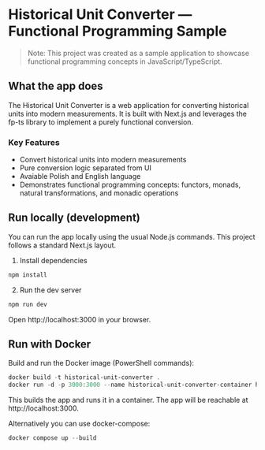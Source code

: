 # Historical Unit Converter — Functional Programming Sample

> Note: This project was created as a sample application to showcase functional programming concepts in JavaScript/TypeScript.

## What the app does

The Historical Unit Converter is a web application for converting historical units into modern measurements. It is built with Next.js and leverages the fp-ts library to implement a purely functional conversion.

### Key Features

- Convert historical units into modern measurements
- Pure conversion logic separated from UI
- Avaiable Polish and English language
- Demonstrates functional programming concepts: functors, monads, natural transformations, and monadic operations

## Run locally (development)

You can run the app locally using the usual Node.js commands. This project follows a standard Next.js layout.

1. Install dependencies

```powershell
npm install
```

2. Run the dev server

```powershell
npm run dev
```

Open http://localhost:3000 in your browser.

## Run with Docker

Build and run the Docker image (PowerShell commands):

```powershell
docker build -t historical-unit-converter .
docker run -d -p 3000:3000 --name historical-unit-converter-container historical-unit-converter
```

This builds the app and runs it in a container. The app will be reachable at http://localhost:3000.

Alternatively you can use docker-compose:

```powershell
docker compose up --build
```
